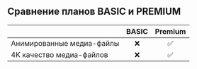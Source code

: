 ## Сравнение планов BASIC и PREMIUM
| | BASIC | Premium |
| :--- | :---: | :---: |
| Анимированные медиа-файлы | ❌ | ✅ |
| 4K качество медиа-файлов | ❌ | ✅ |